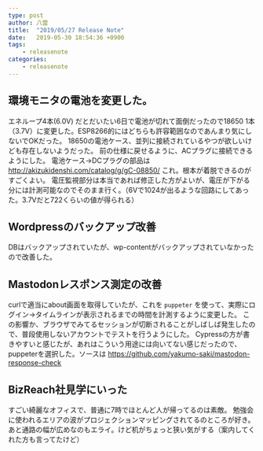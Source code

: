 ```yaml
---
type: post
author: 八雲
title:  "2019/05/27 Release Note"
date:   2019-05-30 18:54:36 +0900
tags:
    - releasenote
categories:
    - releasenote
---
```

## 環境モニタの電池を変更した。
エネループ4本(6.0V) だとだいたい6日で電池が切れて面倒だったので18650 1本（3.7V）に変更した。ESP8266的にはどちらも許容範囲なのであんまり気にしないでOKだった。
18650の電池ケース、並列に接続されているやつが欲しいけども存在しないようだった。
前の仕様に戻せるように、ACプラグに接続できるようにした。
電池ケース→DCプラグの部品は http://akizukidenshi.com/catalog/g/gC-08850/ これ。根本が着脱できるのがすごくよい。
電圧監視部分は本当であれば修正した方がよいが、電圧が下がる分には計測可能なのでそのまま行く。（6Vで1024が出るような回路にしてあった。3.7Vだと722くらいの値が得られる）

## Wordpressのバックアップ改善
DBはバックアップされていたが、wp-contentがバックアップされていなかったので改善した。

## Mastodonレスポンス測定の改善

curlで適当にabout画面を取得していたが、これを `puppeter` を使って、実際にログイン→タイムラインが表示されるまでの時間を計測するように変更した。
この影響か、ブラウザでみてるセッションが切断されることがしばしば発生したので、普段使用しないアカウントでテストを行うようにした。
Cypressの方が書きやすいと感じたが、あれはこういう用途には向いてない感じだったので、puppeterを選択した。ソースは https://github.com/yakumo-saki/mastodon-response-check

## BizReach社見学にいった

すごい綺麗なオフィスで、普通に7時でほとんど人が帰ってるのは素敵。
勉強会に使われるエリアの波がプロジェクションマッピングされてるのところが好き。
あと通路の幅が広めなのもエライ。けど机がちょっと狭い気がする（案内してくれた方も言ってたけど）
